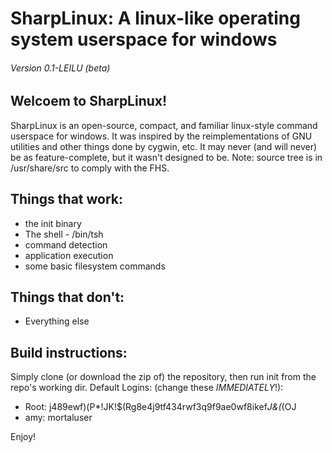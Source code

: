 # SharpLinux: A linux-like operating system userspace for windows
###### Version 0.1-LEILU (beta)
## Welcoem to SharpLinux!
SharpLinux is an open-source, compact, and familiar linux-style command userspace for windows.
It was inspired by the reimplementations of GNU utilities and other things done by cygwin, etc. It may never (and will never) be as feature-complete, but it wasn't designed to be.
Note: source tree is in /usr/share/src to comply with the FHS.
## Things that work:
* the init binary
* The shell - /bin/tsh
* command detection
* application execution
* some basic filesystem commands



## Things that don't:

* Everything else


## Build instructions:
Simply clone (or download the zip of) the repository, then run init from the repo's working dir.
Default Logins: (change these *IMMEDIATELY*!):
* Root: j489ewf)(P*!JK!$(Rg8e4j9tf434rwf3q9f9ae0wf8ikef*J&(*(OJ
* amy: mortaluser

Enjoy!